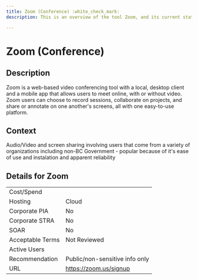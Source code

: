 ```yaml
---
title: Zoom (Conference) :white_check_mark:
description: This is an overview of the tool Zoom, and its current status  within BC Gov.

---
```


# Zoom (Conference)



## Description
Zoom is a web-based video conferencing tool with a local, desktop client and a mobile app that allows users to meet online, with or without video. Zoom users can choose to record sessions, collaborate on projects, and share or annotate on one another's screens, all with one easy-to-use platform.

## Context
Audio/Video and screen sharing involving users that come from a variety of organizations including non-BC Government - popular because of it's ease of use and instalation and apparent reliability 

##  Details for Zoom

|   |   |
|---|---|
|Cost/Spend   |   |
|Hosting   | Cloud  |
|Corporate PIA   | No  |
|Corporate STRA   | No   |
|SOAR   | No  |
|Acceptable Terms   | Not Reviewed  |
|Active Users   |   |
|Recommendation   |  Public/non-sensitive info only |
|URL   | https://zoom.us/signup  |
